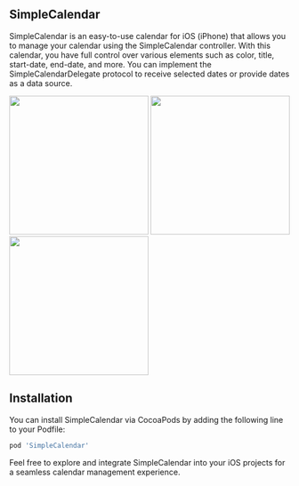 ## SimpleCalendar
SimpleCalendar is an easy-to-use calendar for iOS (iPhone) that allows you to manage your calendar using the SimpleCalendar controller. With this calendar, you have full control over various elements such as color, title, start-date, end-date, and more. You can implement the SimpleCalendarDelegate protocol to receive selected dates or provide dates as a data source.

<p float="center">
  <img src="https://github.com/bilalBakhrom/ImageSet/blob/master/icon1.png" width="250" />
  <img src="https://github.com/bilalBakhrom/ImageSet/blob/master/icon2.png" width="250" /> 
  <img src="https://github.com/bilalBakhrom/ImageSet/blob/master/icon3.png" width="250" />
</p>

## Installation

You can install SimpleCalendar via CocoaPods by adding the following line to your Podfile:
```bash
pod 'SimpleCalendar'
```
Feel free to explore and integrate SimpleCalendar into your iOS projects for a seamless calendar management experience.
